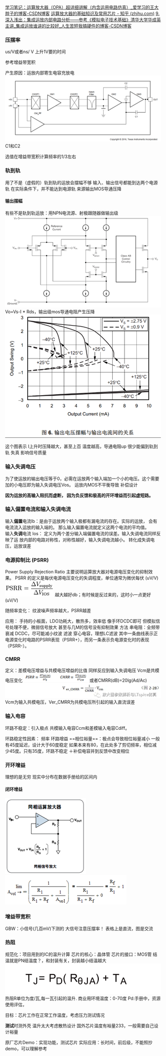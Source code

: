 [学习笔记：运算放大器（OPA）超详细讲解（内含运用电路仿真）_爱学习的王大胖子的博客-CSDN博客](https://blog.csdn.net/qq_43547520/article/details/117904638)
[运算放大器的基础知识及常用芯片 - 知乎 (zhihu.com)](https://zhuanlan.zhihu.com/p/401410636)
[9.深入浅出：集成运放内部电路分析——参考《模拟电子技术基础》清华大学华成英主讲_集成运放谁讲的比较好_人生苦短我搞硬件的博客-CSDN博客](https://blog.csdn.net/Hardware_harder/article/details/105430500)

### 压摆率
us/V或者ns/ V
上升1V要的时间

参考增益带宽积

产生原因：运放内部寄生电容充放电
![](Pasted%20image%2020231222174445.png)
C1和C2

选值在增益带宽积计算频率的1/3左右


### 轨到轨
用了不是（虚假的）轨到轨的运放会摆幅不够
输入、输出信号都能到达两个电源轨
	在实际条件下，并不能达到电源轨
		来源输出MOS导通压降 
#### 输出摆幅
有些不是轨到轨运放：用NPN电流源、射极跟随器做输出级
![](Pasted%20image%2020240104201351.png)
Vo=Vs-I * Rds，输出级mos导通电阻产生压降
![](Pasted%20image%2020240104201528.png)

这个图表示
	I上升时压降越大，甚至上百
	温度越高，导通电阻up
很少能偏到轨到轨
	失真
	影响信号质量
### 输入失调电压
为了使运放的输出电压等于0，必需在运放两个输入端加一个小的电压。这个需要加的小电压即为输入失调电压Vos。
	运放内MOS不平衡导致
	补偿设计

**因为运放的高输入阻抗而虚断，
因为负反馈和极高的开环增益而引起虚短路。**


### 输入偏置电流和输入失调电流  
输入**偏置**电流Ib：是由于运放两个输入极都有漏电流的存在。实际的运放， 会有电流流入运放的输入端的。 那么输入偏置电流就定义这两个电流的平均值。  
输入**失调**电流 Ios： 定义为两个差分输入端偏置电流的误差。输入失调电流同样反映了运 放内部的电路对称性，对称性越好，输入失调电流越小。
转化成失调电压，运放误差


### 电源抑制比 (PSRR) 
Power Supply Rejection Ratio
主要说明运算放大器对电源电压变化的抑制效果。 PSRR 的定义是每伏电源电压变化的失调程度，单位通常为微伏每伏 (uV/V)
![](Pasted%20image%2020240101213724.png)
越大越好db；有时候是反过来的，这时小一点更好 (uV/V)

随频率变化：
	纹波噪声频率越大，PSRR越差

应用：
	手持的小板面，LDO功耗大，散热多，效率低
		像手环DCDC即可
	但模拟信号处理不便，微弱信号放大
甚至与几M的信号没有抑制效果
方法
	串电阻：全频带衰减
	DCDC，尽可能减小纹波
	滤波
		穿心电容，理想LC滤波
其中一条曲线表示正电源变化时电路的PSRR表现（PSRR+），而另一条表示负电源变化时的表现（PSRR-）。

### CMRR  
定义：差模电压增益与共模电压增益的比值
同样反应到输入失调电压
Vcm是共模电压变化
 ![](Pasted%20image%2020240101222611.png)
或者CMRR(dB)=20lg(Ad/Ac)
![](Pasted%20image%2020240101224954.png)
Vcm为输入共模电压，Ver_CMRR为共模电压所引起的输入直流误差

### 输入电容
环路不稳定：引入极点
共模输入电容Ccm和差模输入电容Cdiff。

环路稳定性因素：
	频率
	环路增益
	==相位裕量==：极点会导致相位裕量减小
		一般有45度延迟，设计大于60度稳定
		如果本来有80，在此处多了剪切频率，相位减少45度。只有35度，环路不稳定
＋补偿电容并到反馈中改变相位

### 开环增益
理想的是无穷
现实中分布在数据手册给的区间内

#### 闭环增益
![](Pasted%20image%2020240104194955.png)
![](Pasted%20image%2020240104194938.png)

### 增益带宽积

GBW：小信号(几百mV)下测的
大信号注意压摆率！
表格上是直流，图是交流

### 热阻
规范化：项目用到的IC的温升计算
	芯片的核心：晶体管
	芯片的接口：MOS管
	结温就是PN结温度？，和封装有关，封装越小结温越大
![](Pasted%20image%2020240104202515.png)
	热阻R单位为度/瓦,每一瓦引起的温升.
	商业用环境温度：0-70度
	Pd:手册中，资源使用评估，

目标：芯片工作在正常工作温度，考虑压力测试情况

**测试**时测外壳
温升太大考虑散热设计
国外芯片温度有裕量233，一般需要自己设计裕量

原厂芯片Demo：实现功能，测试芯片
实际应用：长时间，前后级，不能照抄demo，可以理解参考  
